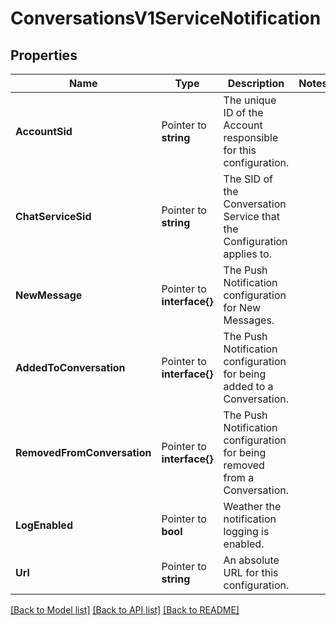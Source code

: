 # ConversationsV1ServiceNotification

## Properties

Name | Type | Description | Notes
------------ | ------------- | ------------- | -------------
**AccountSid** | Pointer to **string** | The unique ID of the Account responsible for this configuration. |
**ChatServiceSid** | Pointer to **string** | The SID of the Conversation Service that the Configuration applies to. |
**NewMessage** | Pointer to **interface{}** | The Push Notification configuration for New Messages. |
**AddedToConversation** | Pointer to **interface{}** | The Push Notification configuration for being added to a Conversation. |
**RemovedFromConversation** | Pointer to **interface{}** | The Push Notification configuration for being removed from a Conversation. |
**LogEnabled** | Pointer to **bool** | Weather the notification logging is enabled. |
**Url** | Pointer to **string** | An absolute URL for this configuration. |

[[Back to Model list]](../README.md#documentation-for-models) [[Back to API list]](../README.md#documentation-for-api-endpoints) [[Back to README]](../README.md)


